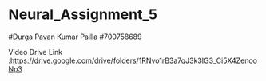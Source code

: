 # Neural_Assignment_5
#Durga Pavan Kumar Pailla
#700758689

Video Drive Link :https://drive.google.com/drive/folders/1RNvo1rB3a7qJ3k3IG3_Ci5X4ZenooNp3
